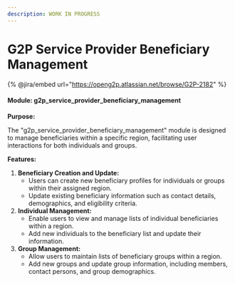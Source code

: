 ```yaml
---
description: WORK IN PROGRESS
---
```


# G2P Service Provider Beneficiary Management



{% @jira/embed url="https://openg2p.atlassian.net/browse/G2P-2182" %}

#### Module: g2p\_service\_provider\_beneficiary\_management

**Purpose:**

The "g2p\_service\_provider\_beneficiary\_management" module is designed to manage beneficiaries within a specific region, facilitating user interactions for both individuals and groups.

**Features:**

1. **Beneficiary Creation and Update:**
   * Users can create new beneficiary profiles for individuals or groups within their assigned region.
   * Update existing beneficiary information such as contact details, demographics, and eligibility criteria.
2. **Individual Management:**
   * Enable users to view and manage lists of individual beneficiaries within a region.
   * Add new individuals to the beneficiary list and update their information.
3. **Group Management:**
   * Allow users to maintain lists of beneficiary groups within a region.
   * Add new groups and update group information, including members, contact persons, and group demographics.
